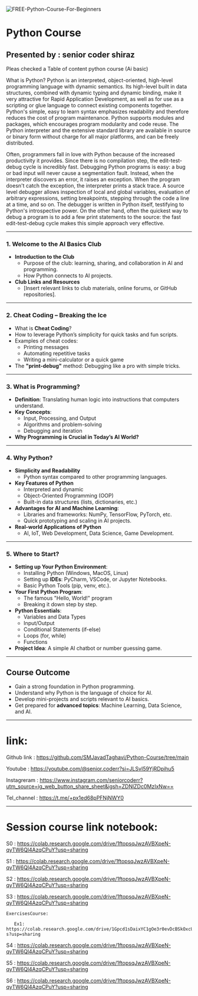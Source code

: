![FREE-Python-Course-For-Beginners](https://github.com/user-attachments/assets/e039d929-12eb-41b8-917c-df1fcbaa4a64)

# Python Course
## Presented by : senior coder shiraz
Pleas checked a Table of content python course (Ai basic)

What is Python? 
Python is an interpreted, object-oriented, high-level programming language with dynamic semantics. Its high-level built in data structures, combined with dynamic typing and dynamic binding, make it very attractive for Rapid Application Development, as well as for use as a scripting or glue language to connect existing components together. Python's simple, easy to learn syntax emphasizes readability and therefore reduces the cost of program maintenance. Python supports modules and packages, which encourages program modularity and code reuse. The Python interpreter and the extensive standard library are available in source or binary form without charge for all major platforms, and can be freely distributed.

Often, programmers fall in love with Python because of the increased productivity it provides. Since there is no compilation step, the edit-test-debug cycle is incredibly fast. Debugging Python programs is easy: a bug or bad input will never cause a segmentation fault. Instead, when the interpreter discovers an error, it raises an exception. When the program doesn't catch the exception, the interpreter prints a stack trace. A source level debugger allows inspection of local and global variables, evaluation of arbitrary expressions, setting breakpoints, stepping through the code a line at a time, and so on. The debugger is written in Python itself, testifying to Python's introspective power. On the other hand, often the quickest way to debug a program is to add a few print statements to the source: the fast edit-test-debug cycle makes this simple approach very effective.

---

### **1. Welcome to the AI Basics Club**  
   - **Introduction to the Club**  
     - Purpose of the club: learning, sharing, and collaboration in AI and programming.  
     - How Python connects to AI projects.  
   - **Club Links and Resources**  
     - [Insert relevant links to club materials, online forums, or GitHub repositories].

---

### **2. Cheat Coding – Breaking the Ice**  
   - What is **Cheat Coding**?  
   - How to leverage Python’s simplicity for quick tasks and fun scripts.  
   - Examples of cheat codes:  
     - Printing messages  
     - Automating repetitive tasks  
     - Writing a mini-calculator or a quick game  
   - The **"print-debug"** method: Debugging like a pro with simple tricks.  

---

### **3. What is Programming?**  
   - **Definition**: Translating human logic into instructions that computers understand.  
   - **Key Concepts**:  
     - Input, Processing, and Output  
     - Algorithms and problem-solving  
     - Debugging and iteration  
   - **Why Programming is Crucial in Today’s AI World?**

---

### **4. Why Python?**  
   - **Simplicity and Readability**  
     - Python syntax compared to other programming languages.  
   - **Key Features of Python**  
     - Interpreted and dynamic  
     - Object-Oriented Programming (OOP)  
     - Built-in data structures (lists, dictionaries, etc.)  
   - **Advantages for AI and Machine Learning**:  
     - Libraries and frameworks: NumPy, TensorFlow, PyTorch, etc.  
     - Quick prototyping and scaling in AI projects.  
   - **Real-world Applications of Python**  
     - AI, IoT, Web Development, Data Science, Game Development.

---

### **5. Where to Start?**  
   - **Setting up Your Python Environment**:  
     - Installing Python (Windows, MacOS, Linux)  
     - Setting up **IDEs**: PyCharm, VSCode, or Jupyter Notebooks.  
     - Basic Python Tools (pip, venv, etc.).  
   - **Your First Python Program**:  
     - The famous "Hello, World!" program  
     - Breaking it down step by step.  
   - **Python Essentials**:  
     - Variables and Data Types  
     - Input/Output  
     - Conditional Statements (if-else)  
     - Loops (for, while)  
     - Functions  
   - **Project Idea**: A simple AI chatbot or number guessing game.  

---

## **Course Outcome**  
- Gain a strong foundation in Python programming.  
- Understand why Python is the language of choice for AI.  
- Develop mini-projects and scripts relevant to AI basics.  
- Get prepared for **advanced topics**: Machine Learning, Data Science, and AI.

---
# **link:**

 Github link : https://github.com/SMJavadTaghavi/Python-Course/tree/main
 
 Youtube : https://youtube.com/@senior.coderr?si=JLSvI59YjRDpihu5
 
 Instagreram : https://www.instagram.com/seniorcoderr?utm_source=ig_web_button_share_sheet&igsh=ZDNlZDc0MzIxNw==
 
 Tel_channel : https://t.me/+px1ed68pPFNjNWY0

---

# **Session course link notebook:**

S0 : https://colab.research.google.com/drive/1ftopsqJwzAVBXpeN-qyTW6Ql4AzqCPuY?usp=sharing

S1 : https://colab.research.google.com/drive/1ftopsqJwzAVBXpeN-qyTW6Ql4AzqCPuY?usp=sharing

S2 : https://colab.research.google.com/drive/1ftopsqJwzAVBXpeN-qyTW6Ql4AzqCPuY?usp=sharing

S3 : https://colab.research.google.com/drive/1ftopsqJwzAVBXpeN-qyTW6Ql4AzqCPuY?usp=sharing

    ExercisesCourse: 

       Ex1: https://colab.research.google.com/drive/1Gpcd1sDaixYC1gOe3r0evDcBSkOxcU-s?usp=sharing

S4 : https://colab.research.google.com/drive/1ftopsqJwzAVBXpeN-qyTW6Ql4AzqCPuY?usp=sharing

S5 : https://colab.research.google.com/drive/1ftopsqJwzAVBXpeN-qyTW6Ql4AzqCPuY?usp=sharing

S6 : https://colab.research.google.com/drive/1ftopsqJwzAVBXpeN-qyTW6Ql4AzqCPuY?usp=sharing
